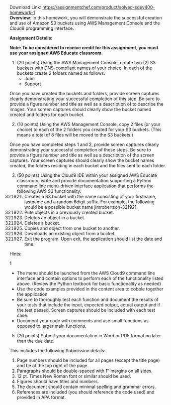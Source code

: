 Download Link: https://assignmentchef.com/product/solved-sdev400-homework-1
<br>
<strong>Overview</strong>: In this homework, you will demonstrate the successful creation and use of Amazon S3 buckets using AWS Management Console and the Cloud9 programming interface.

<strong>Assignment Details: </strong>

<strong>Note: To be considered to receive credit for this assignment, you must use your assigned AWS Educate classroom. </strong>

<ol>

 <li>(20 points) Using the AWS Management Console, create two (2) S3 buckets with DNS-compliant names of your choice. In each of the buckets create 2 folders named as follows:

  <ul>

   <li>Jobs</li>

   <li>Support</li>

  </ul></li>

</ol>

Once you have created the buckets and folders, provide screen captures clearly demonstrating your successful completion of this step. Be sure to provide a figure number and title as well as a description of to describe the images. Your screen captures should clearly show the bucket named created and folders for each bucket.

<ol start="2">

 <li>(10 points) Using the AWS Management Console, copy 2 files (or your choice) to each of the 2 folders you created for your S3 buckets. (This means a total of 8 files will be moved to the S3 buckets.)</li>

</ol>

Once you have completed steps 1 and 2, provide screen captures clearly demonstrating your successful completion of these steps. Be sure to provide a figure number and title as well as a description of the screen captures. Your screen captures should clearly show the bucket names created, the folders residing in each bucket and the files sent to each folder.

<ol start="3">

 <li>(50 points) Using the Cloud9 IDE within your assigned AWS Educate classroom, write and provide documentation supporting a Python command line menu-driven interface application that performs the following AWS S3 functionality:

  <ol start="321921">

   <li>Creates a S3 bucket with the name consisting of your firstname, lastname and a random 6digit suffix. For example, the following would be a possible bucket name jimrobertson-321921.</li>

   <li>Puts objects in a previously created bucket.</li>

   <li>Deletes an object in a bucket.</li>

   <li>Deletes a bucket.</li>

   <li>Copies and object from one bucket to another.</li>

   <li>Downloads an existing object from a bucket.</li>

   <li>Exit the program. Upon exit, the application should list the date and time.</li>

  </ol></li>

</ol>

Hints:

1




<ul>

 <li>The menu should be launched from the AWS Cloud9 command line interface and contain options to perform each of the functionality listed above. (Review the Python textbook for basic functionality as needed)</li>

 <li>Use the code examples provided in the content area to cobble together the application</li>

 <li>Be sure to thoroughly test each function and document the results of your tests that include the input, expected output, actual output and if the test passed. Screen captures should be included with each test case.</li>

 <li>Document your code with comments and use small functions as opposed to larger main functions.</li>

</ul>

<ol start="5">

 <li>(20 points) Submit your documentation in Word or PDF format no later than the due date.</li>

</ol>

This includes the following Submission details:

<ol>

 <li>Page numbers should be included for all pages (except the title page) and be at the top right of the page.</li>

 <li>Paragraphs should be double-spaced with 1″ margins on all sides.</li>

 <li>12 pt. Times New Roman font or similar should be used.</li>

 <li>Figures should have titles and numbers.</li>

 <li>The document should contain minimal spelling and grammar errors.</li>

 <li>References are included (you should reference the code used) and provided in APA format.</li>

</ol>


